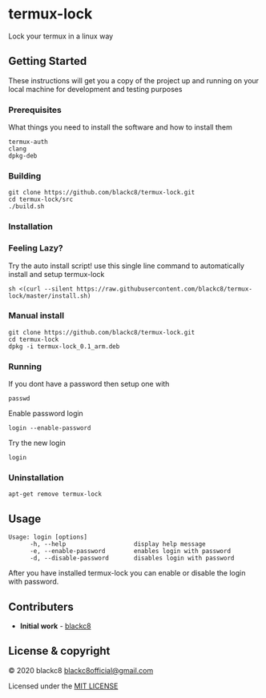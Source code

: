 # termux-lock
Lock your termux in a linux way

## Getting Started
These instructions will get you a copy of the project up and running on your local machine for development and testing purposes

### Prerequisites 
What things you need to install the software and how to install them
```
termux-auth
clang
dpkg-deb
```

### Building
```
git clone https://github.com/blackc8/termux-lock.git
cd termux-lock/src
./build.sh
```

### Installation
### Feeling Lazy?
Try the auto install script!
use this single line command to automatically install and setup termux-lock

```
sh <(curl --silent https://raw.githubusercontent.com/blackc8/termux-lock/master/install.sh)
```
### Manual install
```
git clone https://github.com/blackc8/termux-lock.git
cd termux-lock
dpkg -i termux-lock_0.1_arm.deb
```

### Running
If you dont have a password then setup one with 
```
passwd
```

Enable password login
```
login --enable-password
```

Try the new login
```
login
```
### Uninstallation 
```
apt-get remove termux-lock
```

## Usage
```
Usage: login [options]
      -h, --help                   display help message
      -e, --enable-password        enables login with password
      -d, --disable-password       disables login with password
```

After you have installed termux-lock you can enable or disable the login with password.

## Contributers
*  **Initial work** - [blackc8](https://github.com/termux-lock)

##  License & copyright
© 2020 blackc8 <blackc8official@gmail.com>

Licensed under the [MIT LICENSE](LICENSE)

